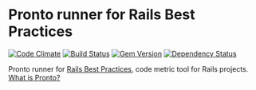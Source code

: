 # Pronto runner for Rails Best Practices

[![Code Climate](https://codeclimate.com/github/mmozuras/pronto-rails_best_practices.png)](https://codeclimate.com/github/mmozuras/pronto-rails_best_practices)
[![Build Status](https://travis-ci.org/mmozuras/pronto-rails_best_practices.png)](https://travis-ci.org/mmozuras/pronto-rails_best_practices)
[![Gem Version](https://badge.fury.io/rb/pronto-rails_best_practices.png)](http://badge.fury.io/rb/pronto-rails_best_practices)
[![Dependency Status](https://gemnasium.com/mmozuras/pronto-rails_best_practices.png)](https://gemnasium.com/mmozuras/pronto-rails_best_practices)

Pronto runner for [Rails Best Practices](https://github.com/railsbp/rails_best_practices), code metric tool for Rails projects. [What is Pronto?](https://github.com/mmozuras/pronto)
